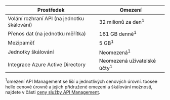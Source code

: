 | Prostředek | Omezení |
| --- | --- |
| Volání rozhraní API (na jednotku škálování) |32 milionů za den<sup>1</sup> |
| Přenos dat (na jednotku měřítka) |161 GB denně<sup>1</sup> |
| Mezipaměť |5 GB<sup>1</sup> |
| Jednotky škálování |Neomezená<sup>1</sup> |
| Integrace Azure Active Directory |Neomezená uživatelské účty<sup>1</sup> |

<sup>1</sup>omezení API Management se liší u jednotlivých cenových úrovní. toosee hello cenové úrovně a jejich přidružené omezení a škálování možnosti, najdete v části [ceny služby API Management](https://azure.microsoft.com/pricing/details/api-management/).

